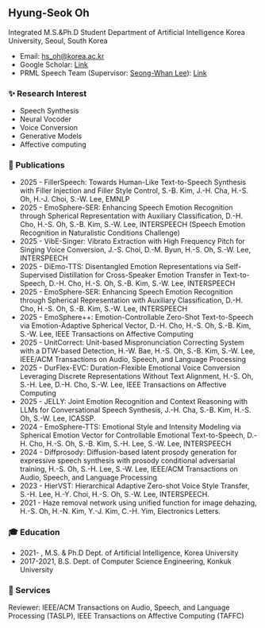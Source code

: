 ## Hyung-Seok Oh 
Integrated M.S.&Ph.D Student Department of Artificial Intelligence Korea University, Seoul, South Korea
 - Email: hs_oh@korea.ac.kr
 - Google Scholar: [Link](https://scholar.google.com/citations?user=pgJeqLIAAAAJ&hl=en)
 - PRML Speech Team (Supervisor: [Seong-Whan Lee](http://pr.korea.ac.kr/sub2_1.php?code=LSW)): [Link](https://prml-lab-speech-team.github.io/demo/)

### ✨ Research Interest
- Speech Synthesis
- Neural Vocoder
- Voice Conversion
- Generative Models
- Affective computing 

### 📖 Publications
- 2025 - FillerSpeech: Towards Human-Like Text-to-Speech Synthesis with Filler Injection and Filler Style Control, S.-B. Kim, J.-H. Cha, H.-S. Oh, H.-J. Choi, S.-W. Lee, EMNLP
- 2025 - EmoSphere-SER: Enhancing Speech Emotion Recognition through Spherical Representation with Auxiliary Classification, D.-H. Cho, H.-S. Oh, S.-B. Kim, S.-W. Lee, INTERSPEECH (Speech Emotion Recognition in Naturalistic Conditions Challenge)
- 2025 - VibE-Singer: Vibrato Extraction with High Frequency Pitch for Singing Voice Conversion, J.-S. Choi, D.-M. Byun, H.-S. Oh, S.-W. Lee, INTERSPEECH
- 2025 - DiEmo-TTS: Disentangled Emotion Representations via Self-Supervised Distillation for Cross-Speaker Emotion Transfer in Text-to-Speech, D.-H. Cho, H.-S. Oh, S.-B. Kim, S.-W. Lee, INTERSPEECH
- 2025 - EmoSphere-SER: Enhancing Speech Emotion Recognition through Spherical Representation with Auxiliary Classification, D.-H. Cho, H.-S. Oh, S.-B. Kim, S.-W. Lee, INTERSPEECH
- 2025 - EmoSphere++: Emotion-Controllable Zero-Shot Text-to-Speech via Emotion-Adaptive Spherical Vector, D.-H. Cho, H.-S. Oh, S.-B. Kim, S.-W. Lee, IEEE Transactions on Affective Computing
- 2025 - UnitCorrect: Unit-based Mispronunciation Correcting System with a DTW-based Detection, H.-W. Bae, H.-S. Oh, S.-B. Kim, S.-W. Lee, IEEE/ACM Transactions on Audio, Speech, and Language Processing
- 2025 - DurFlex-EVC: Duration-Flexible Emotional Voice Conversion Leveraging Discrete Representations Without Text Alignment, H.-S. Oh, S.-H. Lee, D.-H. Cho, S.-W. Lee, IEEE Transactions on Affective Computing
- 2025 - JELLY: Joint Emotion Recognition and Context Reasoning with LLMs for Conversational Speech Synthesis, J.-H. Cha, S.-B. Kim, H.-S. Oh, S.-W. Lee, ICASSP.
- 2024 - EmoSphere-TTS: Emotional Style and Intensity Modeling via Spherical Emotion Vector for Controllable Emotional Text-to-Speech, D.-H. Cho, H.-S. Oh, S.-B. Kim, S.-H. Lee, S.-W. Lee, INTERSPEECH
- 2024 - Diffprosody: Diffusion-based latent prosody generation for expressive speech synthesis with prosody conditional adversarial training, H.-S. Oh, S.-H. Lee, S.-W. Lee, IEEE/ACM Transactions on Audio, Speech, and Language Processing
- 2023 - HierVST: Hierarchical Adaptive Zero-shot Voice Style Transfer, S.-H. Lee, H.-Y. Choi, H.-S. Oh, S.-W. Lee, INTERSPEECH.
- 2021 - Haze removal network using unified function for image dehazing, H.-S. Oh, H.-N. Kim, Y.-J. Kim, C.-H. Yim, Electronics Letters.


### 🎓 Education
- 2021-    , M.S. & Ph.D Dept. of Artificial Intelligence, Korea University 
- 2017-2021, B.S. Dept. of Computer Science Engineering, Konkuk University
  
### 🎉 Services
Reviewer: IEEE/ACM Transactions on Audio, Speech, and Language Processing (TASLP), IEEE Transactions on Affective Computing (TAFFC)

<!--
**hsoh0306/hsoh0306** is a ✨ _special_ ✨ repository because its `README.md` (this file) appears on your GitHub profile.

Here are some ideas to get you started:

- 🔭 I’m currently working on ...
- 🌱 I’m currently learning ...
- 👯 I’m looking to collaborate on ...
- 🤔 I’m looking for help with ...
- 💬 Ask me about ...
- 📫 How to reach me: ...
- 😄 Pronouns: ...
- ⚡ Fun fact: ...
-->
